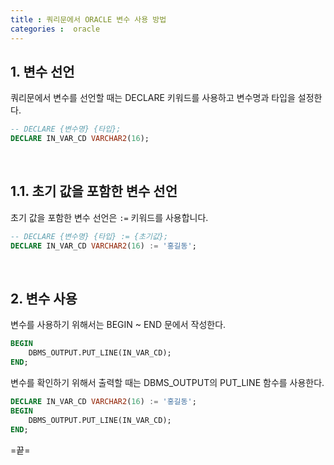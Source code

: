 ```yaml
---
title : 쿼리문에서 ORACLE 변수 사용 방법
categories :  oracle
---
```



## 1. 변수 선언

쿼리문에서 변수를 선언할 때는 DECLARE 키워드를 사용하고  변수명과 타입을 설정한다. 

~~~sql
-- DECLARE {변수명} {타입};
DECLARE IN_VAR_CD VARCHAR2(16);
~~~

<br>

## 1.1. 초기 값을 포함한 변수 선언

초기 값을 포함한 변수 선언은 `:=` 키워드를 사용합니다.

~~~sql
-- DECLARE {변수명} {타입} := {초기값};
DECLARE IN_VAR_CD VARCHAR2(16) := '홍길동';
~~~

<br>

## 2. 변수 사용

변수를 사용하기 위해서는  BEGIN  ~  END 문에서 작성한다. 

~~~sql
BEGIN
	DBMS_OUTPUT.PUT_LINE(IN_VAR_CD);
END;
~~~

변수를 확인하기 위해서 출력할 때는 DBMS_OUTPUT의 PUT_LINE 함수를 사용한다.

~~~sql
DECLARE IN_VAR_CD VARCHAR2(16) := '홍길동';
BEGIN
	DBMS_OUTPUT.PUT_LINE(IN_VAR_CD);
END;
~~~

=끝=
























